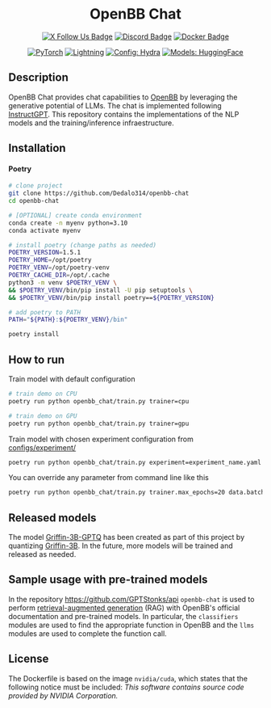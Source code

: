 <div align="center">

# OpenBB Chat

<p align="center">
  <!-- X Badge -->
  <a href="https://twitter.com/GPTStonks"><img src="https://img.shields.io/badge/follow_us-000000?logo=x&logoColor=white" alt="X Follow Us Badge"></a>
  <!-- Discord Badge -->
  <a href="https://discord.gg/MyDDGuEd"><img src="https://img.shields.io/badge/Discord-5865F2?logo=discord&logoColor=white" alt="Discord Badge"></a>
  <!-- Docker Badge -->
  <a href="https://hub.docker.com/u/gptstonks">
    <img src="https://img.shields.io/badge/Docker-2496ED?logo=docker&logoColor=white" alt="Docker Badge">
  </a>
</p>
<p align="center">
    <a href="https://pytorch.org/get-started/locally/"><img alt="PyTorch" src="https://img.shields.io/badge/PyTorch-ee4c2c?logo=pytorch&logoColor=white"></a>
    <a href="https://pytorchlightning.ai/"><img alt="Lightning" src="https://img.shields.io/badge/-Lightning-792ee5?logo=pytorchlightning&logoColor=white"></a>
    <a href="https://hydra.cc/"><img alt="Config: Hydra" src="https://img.shields.io/badge/Config-Hydra-89b8cd"></a>
    <a href="https://huggingface.co/"><img alt="Models: HuggingFace" src="https://img.shields.io/badge/Models-HuggingFace-ffd21e"></a>
</p>

</div>

## Description

OpenBB Chat provides chat capabilities to [OpenBB](https://github.com/OpenBB-finance/OpenBBTerminal) by leveraging the generative potential of LLMs. The chat is implemented following [InstructGPT](https://openai.com/research/instruction-following). This repository contains the implementations of the NLP models and the training/inference infraestructure.

## Installation

#### Poetry

```bash
# clone project
git clone https://github.com/Dedalo314/openbb-chat
cd openbb-chat

# [OPTIONAL] create conda environment
conda create -n myenv python=3.10
conda activate myenv

# install poetry (change paths as needed)
POETRY_VERSION=1.5.1
POETRY_HOME=/opt/poetry
POETRY_VENV=/opt/poetry-venv
POETRY_CACHE_DIR=/opt/.cache
python3 -m venv $POETRY_VENV \
&& $POETRY_VENV/bin/pip install -U pip setuptools \
&& $POETRY_VENV/bin/pip install poetry==${POETRY_VERSION}

# add poetry to PATH
PATH="${PATH}:${POETRY_VENV}/bin"

poetry install
```

## How to run

Train model with default configuration

```bash
# train demo on CPU
poetry run python openbb_chat/train.py trainer=cpu

# train demo on GPU
poetry run python openbb_chat/train.py trainer=gpu
```

Train model with chosen experiment configuration from [configs/experiment/](configs/experiment/)

```bash
poetry run python openbb_chat/train.py experiment=experiment_name.yaml
```

You can override any parameter from command line like this

```bash
poetry run python openbb_chat/train.py trainer.max_epochs=20 data.batch_size=64
```

## Released models

The model [Griffin-3B-GPTQ](https://huggingface.co/daedalus314/Griffin-3B-GPTQ) has been created as part of this project by quantizing [Griffin-3B](https://huggingface.co/acrastt/Griffin-3B). In the future, more models will be trained and released as needed.

## Sample usage with pre-trained models

In the repository https://github.com/GPTStonks/api `openbb-chat` is used to perform [retrieval-augmented generation](https://arxiv.org/abs/2005.11401) (RAG) with OpenBB's official documentation and pre-trained models. In particular, the `classifiers` modules are used to find the appropriate function in OpenBB and the `llms` modules are used to complete the function call.

## License

The Dockerfile is based on the image `nvidia/cuda`, which states that the following notice must be included: *This software contains source code provided by NVIDIA Corporation.*
